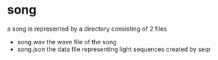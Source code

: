 # song

a song is represented by a directory consisting of 2 files
- song.wav the wave file of the song
- song.json the data file representing light sequences created by seqr
